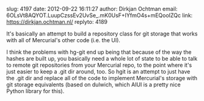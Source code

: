 slug:    4197
date:    2012-09-22 16:11:27
author:  Dirkjan Ochtman
email:   6OLsVt8AQYOT.LuupCzssEv2UvSe_.mK0UsF+IYfmO4s+mEQooIZQc
link:     https://dirkjan.ochtman.nl/
replyto: 4189

It's basically an attempt to build a repository class for git storage
that works with all of Mercurial's other code (i.e. the UI).

I think the problems with hg-git end up being that because of the way
the hashes are built up, you basically need a whole lot of state to be
able to talk to remote git repositories from your Mercurial repo, to
the point where it's just easier to keep a .git dir around, too. So
hgit is an attempt to just have the .git dir and replace all of the
code to implement Mercurial's storage with git storage equivalents
(based on dulwich, which AIUI is a pretty nice Python library for
this).
